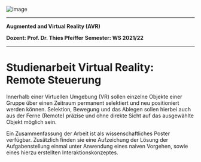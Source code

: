 
![image](https://user-images.githubusercontent.com/32162305/150810942-99672aac-99af-47ea-849b-ba263fae0c3f.png)

---

**Augmented and Virtual Reality (AVR)**

**Dozent: Prof. Dr. Thies Pfeiffer**
**Semester:	WS 2021/22**

--- 
 
# Studienarbeit Virtual Reality: Remote Steuerung

 Innerhalb einer Virtuellen Umgebung (VR) sollen einzelne Objekte einer Gruppe über einen Zeitraum permanent 
 selektiert und neu positioniert werden können. Selektion, Bewegung und das Ablegen sollen hierbei auch aus 
 der Ferne (Remote) präzise und ohne direkte Sicht auf das ausgewählte Objekt möglich sein.
 
 Ein Zusammenfassung der Arbeit ist als wissenschaftliches Poster verfügbar. Zusätzlich finden sie eine Aufzeichung
 der Lösung der Aufgabenstellung einmal unter Anwendung eines naiven Vorgehen, sowie eines hierzu erstellten
 Interaktionskonzeptes.



